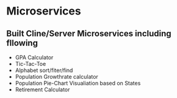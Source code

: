 # Microservices

## Built Cline/Server Microservices including fllowing
* GPA Calculator
* Tic-Tac-Toe
* Alphabet sort/fiter/find
* Population Growthrate calculator
* Population Pie-Chart Visualiation based on States
* Retirement Calculator
